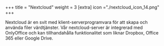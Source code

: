 +++
title = "Nextcloud"
weight = 3
[extra]
icon ="./nextcloud_icon_14.png"
+++

Nextcloud är en svit med klient-serverprogramvara för att skapa och använda filer
värdtjänster. Vår nextcloud-server är integrerad med OnlyOffice och kan
tillhandahålla funktionalitet som liknar Dropbox, Office 365 eller Google Drive.
